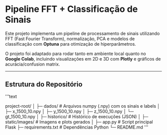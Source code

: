 # Pipeline FFT + Classificação de Sinais

Este projeto implementa um pipeline de processamento de sinais utilizando FFT (Fast Fourier Transform), normalização, PCA e modelos de classificação com **Optuna** para otimização de hiperparâmetros.

O projeto foi adaptado para rodar tanto em ambiente local quanto no **Google Colab**, incluindo visualizações em 2D e 3D com **Plotly** e gráficos de acurácia/confusion matrix.

---

## Estrutura do Repositório

'''text

project-root/
│
├─ dados/ # Arquivos numpy (.npy) com os sinais e labels
│ ├─ x_1500_10.npy
│ ├─ y_1500_10.npy
│ ├─ z_1500_10.npy
│ └─ gt_1500_10.npy
│
├─ historico/ # Histórico de execuções (JSON)
│
├─ static/images/ # Imagens e plots gerados
│
├─ app.py # Script principal Flask
├─ requirements.txt # Dependências Python
└─ README.md
'''
